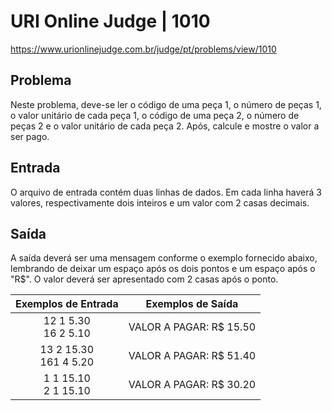 # URI Online Judge | 1010

https://www.urionlinejudge.com.br/judge/pt/problems/view/1010

## Problema
Neste problema, deve-se ler o código de uma peça 1, o número de peças 1, o valor unitário de cada peça 1, o código de uma peça 2, o número de peças 2 e o valor unitário de cada peça 2. Após, calcule e mostre o valor a ser pago.

## Entrada
O arquivo de entrada contém duas linhas de dados. Em cada linha haverá 3 valores, respectivamente dois inteiros e um valor com 2 casas decimais.

## Saída
A saída deverá ser uma mensagem conforme o exemplo fornecido abaixo, lembrando de deixar um espaço após os dois pontos e um espaço após o "R$". O valor deverá ser apresentado com 2 casas após o ponto.


| Exemplos de Entrada 	           | Exemplos de Saída         |
|:----------------------------:	   |:-----------------------:  |
|   12 1 5.30 <br>16 2 5.10        |  VALOR A PAGAR: R$ 15.50  |
|   13 2 15.30 <br>161 4 5.20      |  VALOR A PAGAR: R$ 51.40  |
|   1 1 15.10 <br>2 1 15.10        |  VALOR A PAGAR: R$ 30.20  |
